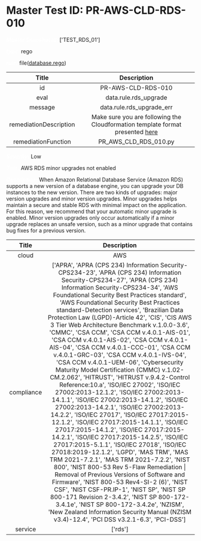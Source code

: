 



# Master Test ID: PR-AWS-CLD-RDS-010


***<font color="white">Master Snapshot Id:</font>*** ['TEST_RDS_01']

***<font color="white">type:</font>*** rego

***<font color="white">rule:</font>*** file([database.rego])  
  
  
  
  

|Title|Description|
| :---: | :---: |
|id|PR-AWS-CLD-RDS-010|
|eval|data.rule.rds_upgrade|
|message|data.rule.rds_upgrade_err|
|remediationDescription|Make sure you are following the Cloudformation template format presented <a href='https://docs.aws.amazon.com/AWSCloudFormation/latest/UserGuide/aws-resource-rds-dbcluster.html' target='_blank'>here</a>|
|remediationFunction|PR_AWS_CLD_RDS_010.py|


***<font color="white">Severity:</font>*** Low

***<font color="white">Title:</font>*** AWS RDS minor upgrades not enabled

***<font color="white">Description:</font>*** When Amazon Relational Database Service (Amazon RDS) supports a new version of a database engine, you can upgrade your DB instances to the new version. There are two kinds of upgrades: major version upgrades and minor version upgrades. Minor upgrades helps maintain a secure and stable RDS with minimal impact on the application. For this reason, we recommend that your automatic minor upgrade is enabled. Minor version upgrades only occur automatically if a minor upgrade replaces an unsafe version, such as a minor upgrade that contains bug fixes for a previous version.  
  
  

|Title|Description|
| :---: | :---: |
|cloud|AWS|
|compliance|['APRA', 'APRA (CPS 234) Information Security-CPS234-23', 'APRA (CPS 234) Information Security-CPS234-27', 'APRA (CPS 234) Information Security-CPS234-34', 'AWS Foundational Security Best Practices standard', 'AWS Foundational Security Best Practices standard-Detection services', 'Brazilian Data Protection Law (LGPD)-Article 42', 'CIS', 'CIS AWS 3 Tier Web Architecture Benchmark v.1.0.0-3.6', 'CMMC', 'CSA CCM', 'CSA CCM v.4.0.1-AIS-01', 'CSA CCM v.4.0.1-AIS-02', 'CSA CCM v.4.0.1-AIS-04', 'CSA CCM v.4.0.1-CCC-01', 'CSA CCM v.4.0.1-GRC-03', 'CSA CCM v.4.0.1-IVS-04', 'CSA CCM v.4.0.1-UEM-06', 'Cybersecurity Maturity Model Certification (CMMC) v.1.02-CM.2.062', 'HITRUST', 'HITRUST v.9.4.2-Control Reference:10.a', 'ISO/IEC 27002', 'ISO/IEC 27002:2013-12.1.2', 'ISO/IEC 27002:2013-14.1.1', 'ISO/IEC 27002:2013-14.1.2', 'ISO/IEC 27002:2013-14.2.1', 'ISO/IEC 27002:2013-14.2.2', 'ISO/IEC 27017', 'ISO/IEC 27017:2015-12.1.2', 'ISO/IEC 27017:2015-14.1.1', 'ISO/IEC 27017:2015-14.1.2', 'ISO/IEC 27017:2015-14.2.1', 'ISO/IEC 27017:2015-14.2.5', 'ISO/IEC 27017:2015-5.1.1', 'ISO/IEC 27018', 'ISO/IEC 27018:2019-12.1.2', 'LGPD', 'MAS TRM', 'MAS TRM 2021-7.2.1', 'MAS TRM 2021-7.2.2', 'NIST 800', 'NIST 800-53 Rev 5-Flaw Remediation \| Removal of Previous Versions of Software and Firmware', 'NIST 800-53 Rev4-SI-2 (6)', 'NIST CSF', 'NIST CSF-PR.IP-1', 'NIST SP', 'NIST SP 800-171 Revision 2-3.4.2', 'NIST SP 800-172-3.4.1e', 'NIST SP 800-172-3.4.2e', 'NZISM', 'New Zealand Information Security Manual (NZISM v3.4)-12.4', 'PCI DSS v3.2.1-6.3', 'PCI-DSS']|
|service|['rds']|



[database.rego]: https://github.com/prancer-io/prancer-compliance-test/tree/master/aws/cloud/database.rego
